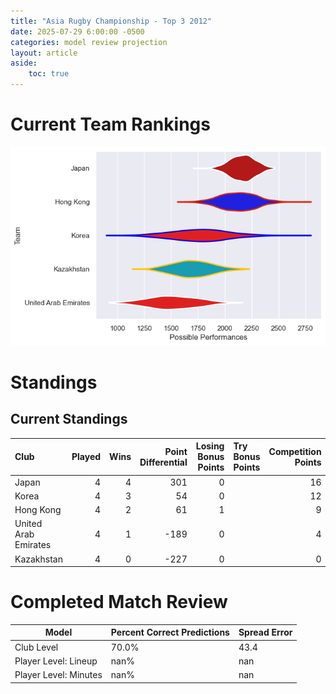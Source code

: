 ```yaml
---  
title: "Asia Rugby Championship - Top 3 2012"  
date: 2025-07-29 6:00:00 -0500  
categories: model review projection  
layout: article  
aside:  
    toc: true  
---
```

# Current Team Rankings


![Club Rankings](plots/rankings_Asia_Rugby_Championship_-_Top_3_2012.png)
# Standings

## Current Standings


| Club                 |   Played |   Wins |   Point Differential |   Losing Bonus Points | Try Bonus Points   |   Competition Points |
|:---------------------|---------:|-------:|---------------------:|----------------------:|:-------------------|---------------------:|
| Japan                |        4 |      4 |                  301 |                     0 |                    |                   16 |
| Korea                |        4 |      3 |                   54 |                     0 |                    |                   12 |
| Hong Kong            |        4 |      2 |                   61 |                     1 |                    |                    9 |
| United Arab Emirates |        4 |      1 |                 -189 |                     0 |                    |                    4 |
| Kazakhstan           |        4 |      0 |                 -227 |                     0 |                    |                    0 |



# Completed Match Review


| Model | Percent Correct Predictions | Spread Error |
| ------ | ------ | ------ |
| Club Level | 70.0% | 43.4 |
| Player Level: Lineup | nan% | nan |
| Player Level: Minutes | nan% | nan |


